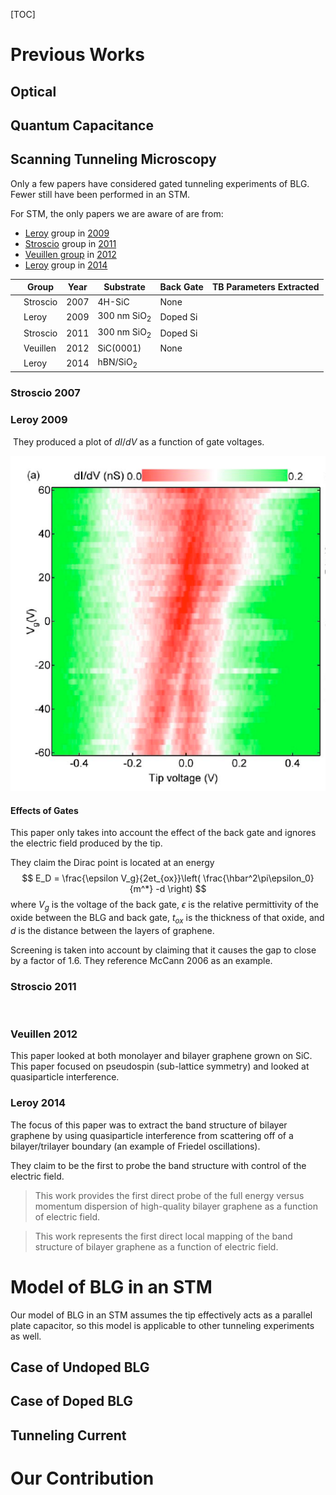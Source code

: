 [TOC]

# Previous Works

## Optical

## Quantum Capacitance

## Scanning Tunneling Microscopy

Only a few papers have considered gated tunneling experiments of BLG. Fewer still have been performed in an STM.

For STM, the only papers we are aware of are from:

*  [Leroy](http://w3.physics.arizona.edu/people/brian-leroy) group in [2009](https://aip.scitation.org/doi/10.1063/1.3275755)
* [Stroscio](https://www.nist.gov/people/joseph-stroscio) group in [2011](http://www.nature.com/doifinder/10.1038/nphys1988)
* [Veuillen group](http://neel.cnrs.fr/spip.php?article260&personne=jean-yves.veuillen) in [2012](https://journals-aps-org.ezproxy.library.wisc.edu/prb/abstract/10.1103/PhysRevB.86.045444)
* [Leroy](http://w3.physics.arizona.edu/people/brian-leroy) group in [2014](https://aip.scitation.org/doi/full/10.1063/1.4890543)

|      | Group    | Year | Substrate      | Back Gate | TB Parameters Extracted |
| ---- | -------- | ---- | -------------- | --------- | ----------------------- |
|      | Stroscio | 2007 | 4H-SiC         | None      |                         |
|      | Leroy    | 2009 | 300 nm SiO$_2$ | Doped Si  |                         |
|      | Stroscio | 2011 | 300 nm SiO$_2$ | Doped Si  |                         |
|      | Veuillen | 2012 | SiC(0001)      | None      |                         |
|      | Leroy    | 2014 | hBN/SiO$_2$    |           |                         |

### Stroscio 2007



### Leroy 2009

​	They produced a plot of $dI/dV$ as a function of gate voltages.

![](/images/Paper_figures/Deshpande2009_2a.png)

#### Effects of Gates

This paper only takes into account the effect of the back gate and ignores the electric field produced by the tip.

They  claim the Dirac point is located at an energy
$$
E_D = \frac{\epsilon V_g}{2et_{ox}}\left( \frac{\hbar^2\pi\epsilon_0}{m^*} -d \right)
$$
where $V_g$ is the voltage of the back gate, $\epsilon$ is the relative permittivity of the oxide between the BLG and back gate, $t_{ox}$ is the thickness of that oxide, and $d$ is the distance between the layers of graphene.

Screening is taken into account by claiming that it causes the gap to close by a factor of 1.6. They reference McCann 2006 as an example.

### Stroscio 2011

​	

### Veuillen 2012

This paper looked at both monolayer and bilayer graphene grown on SiC. This paper focused on pseudospin (sub-lattice symmetry) and looked at quasiparticle interference.

### Leroy 2014

The focus of this paper was to extract the band structure of bilayer graphene by using quasiparticle interference from scattering off of a bilayer/trilayer boundary (an example of Friedel oscillations).

They claim to be the first to probe the band structure with control of the electric field.

> This work provides the first direct probe of the full energy versus momentum dispersion of high-quality bilayer graphene as a function of electric field.

> This work represents the first direct local mapping of the band structure of bilayer graphene as a function of electric field.

# Model of BLG in an STM

Our model of BLG in an STM assumes the tip effectively acts as a parallel plate capacitor, so this model is applicable to other tunneling experiments as well.

## Case of Undoped BLG

## Case of Doped BLG

## Tunneling Current

# Our Contribution

